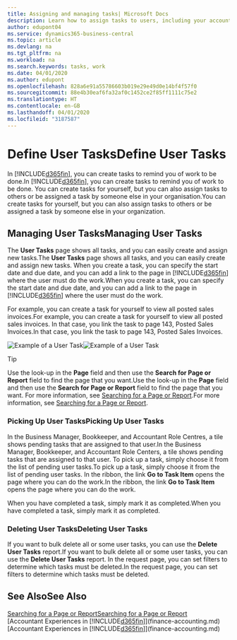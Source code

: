 ```yaml
---
title: Assigning and managing tasks| Microsoft Docs
description: Learn how to assign tasks to users, including your accountant, in Business Central
author: edupont04
ms.service: dynamics365-business-central
ms.topic: article
ms.devlang: na
ms.tgt_pltfrm: na
ms.workload: na
ms.search.keywords: tasks, work
ms.date: 04/01/2020
ms.author: edupont
ms.openlocfilehash: 828a6e91a55786603b019e29e49d0e14bf4f57f0
ms.sourcegitcommit: 88e4b30eaf6fa32af0c1452ce2f85ff1111c75e2
ms.translationtype: HT
ms.contentlocale: en-GB
ms.lasthandoff: 04/01/2020
ms.locfileid: "3187587"
---
```

# <a name="define-user-tasks"></a><span data-ttu-id="ad504-103">Define User Tasks</span><span class="sxs-lookup"><span data-stu-id="ad504-103">Define User Tasks</span></span>
<span data-ttu-id="ad504-104">In [!INCLUDE[d365fin](includes/d365fin_md.md)], you can create tasks to remind you of work to be done.</span><span class="sxs-lookup"><span data-stu-id="ad504-104">In [!INCLUDE[d365fin](includes/d365fin_md.md)], you can create tasks to remind you of work to be done.</span></span> <span data-ttu-id="ad504-105">You can create tasks for yourself, but you can also assign tasks to others or be assigned a task by someone else in your organisation.</span><span class="sxs-lookup"><span data-stu-id="ad504-105">You can create tasks for yourself, but you can also assign tasks to others or be assigned a task by someone else in your organization.</span></span>  

## <a name="managing-user-tasks"></a><span data-ttu-id="ad504-106">Managing User Tasks</span><span class="sxs-lookup"><span data-stu-id="ad504-106">Managing User Tasks</span></span>
<span data-ttu-id="ad504-107">The **User Tasks** page shows all tasks, and you can easily create and assign new tasks.</span><span class="sxs-lookup"><span data-stu-id="ad504-107">The **User Tasks** page shows all tasks, and you can easily create and assign new tasks.</span></span> <span data-ttu-id="ad504-108">When you create a task, you can specify the start date and due date, and you can add a link to the page in [!INCLUDE[d365fin](includes/d365fin_md.md)] where the user must do the work.</span><span class="sxs-lookup"><span data-stu-id="ad504-108">When you create a task, you can specify the start date and due date, and you can add a link to the page in [!INCLUDE[d365fin](includes/d365fin_md.md)] where the user must do the work.</span></span>  

<span data-ttu-id="ad504-109">For example, you can create a task for yourself to view all posted sales invoices.</span><span class="sxs-lookup"><span data-stu-id="ad504-109">For example, you can create a task for yourself to view all posted sales invoices.</span></span> <span data-ttu-id="ad504-110">In that case, you link the task to page 143, Posted Sales Invoices.</span><span class="sxs-lookup"><span data-stu-id="ad504-110">In that case, you link the task to page 143, Posted Sales Invoices.</span></span>  

<span data-ttu-id="ad504-111">![Example of a User Task](media/across-user-tasks/sample-user-task.png "Example of a user task")</span><span class="sxs-lookup"><span data-stu-id="ad504-111">![Example of a User Task](media/across-user-tasks/sample-user-task.png "Example of a user task")</span></span>

> [!TIP]  
>  <span data-ttu-id="ad504-112">Use the look-up in the **Page** field and then use the **Search for Page or Report** field to find the page that you want.</span><span class="sxs-lookup"><span data-stu-id="ad504-112">Use the look-up in the **Page** field and then use the **Search for Page or Report** field to find the page that you want.</span></span> <span data-ttu-id="ad504-113">For more information, see [Searching for a Page or Report](ui-search.md).</span><span class="sxs-lookup"><span data-stu-id="ad504-113">For more information, see [Searching for a Page or Report](ui-search.md).</span></span>  

### <a name="picking-up-user-tasks"></a><span data-ttu-id="ad504-114">Picking Up User Tasks</span><span class="sxs-lookup"><span data-stu-id="ad504-114">Picking Up User Tasks</span></span>
<span data-ttu-id="ad504-115">In the Business Manager, Bookkeeper, and Accountant Role Centres, a tile shows pending tasks that are assigned to that user.</span><span class="sxs-lookup"><span data-stu-id="ad504-115">In the Business Manager, Bookkeeper, and Accountant Role Centers, a tile shows pending tasks that are assigned to that user.</span></span> <span data-ttu-id="ad504-116">To pick up a task, simply choose it from the list of pending user tasks.</span><span class="sxs-lookup"><span data-stu-id="ad504-116">To pick up a task, simply choose it from the list of pending user tasks.</span></span> <span data-ttu-id="ad504-117">In the ribbon, the link **Go to Task Item** opens the page where you can do the work.</span><span class="sxs-lookup"><span data-stu-id="ad504-117">In the ribbon, the link **Go to Task Item** opens the page where you can do the work.</span></span>  

<span data-ttu-id="ad504-118">When you have completed a task, simply mark it as completed.</span><span class="sxs-lookup"><span data-stu-id="ad504-118">When you have completed a task, simply mark it as completed.</span></span>  

### <a name="deleting-user-tasks"></a><span data-ttu-id="ad504-119">Deleting User Tasks</span><span class="sxs-lookup"><span data-stu-id="ad504-119">Deleting User Tasks</span></span>
<span data-ttu-id="ad504-120">If you want to bulk delete all or some user tasks, you can use the **Delete User Tasks** report.</span><span class="sxs-lookup"><span data-stu-id="ad504-120">If you want to bulk delete all or some user tasks, you can use the **Delete User Tasks** report.</span></span> <span data-ttu-id="ad504-121">In the request page, you can set filters to determine which tasks must be deleted.</span><span class="sxs-lookup"><span data-stu-id="ad504-121">In the request page, you can set filters to determine which tasks must be deleted.</span></span>  

## <a name="see-also"></a><span data-ttu-id="ad504-122">See Also</span><span class="sxs-lookup"><span data-stu-id="ad504-122">See Also</span></span>
[<span data-ttu-id="ad504-123">Searching for a Page or Report</span><span class="sxs-lookup"><span data-stu-id="ad504-123">Searching for a Page or Report</span></span>](ui-search.md)  
<span data-ttu-id="ad504-124">[Accountant Experiences in [!INCLUDE[d365fin](includes/d365fin_md.md)]](finance-accounting.md)</span><span class="sxs-lookup"><span data-stu-id="ad504-124">[Accountant Experiences in [!INCLUDE[d365fin](includes/d365fin_md.md)]](finance-accounting.md)</span></span>  
